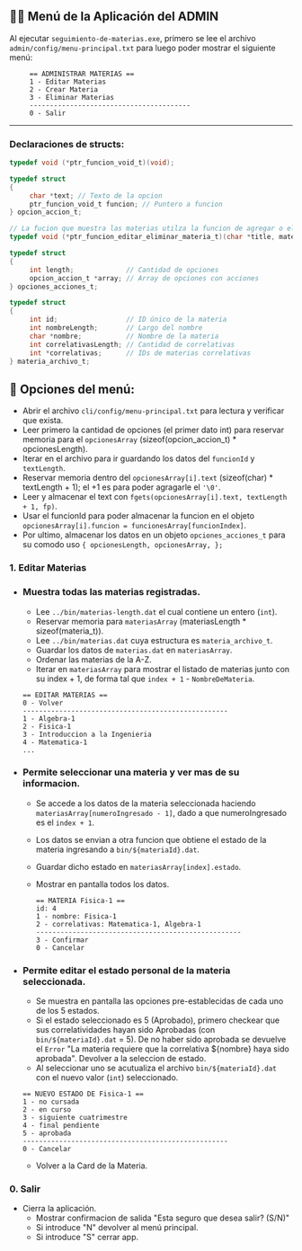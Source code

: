 ## 🧑‍💻 Menú de la Aplicación del ADMIN

Al ejecutar `seguimiento-de-materias.exe`, primero se lee el archivo `admin/config/menu-principal.txt` para luego poder mostrar el siguiente menú:

```
     == ADMINISTRAR MATERIAS ==
     1 - Editar Materias
     2 - Crear Materia
     3 - Eliminar Materias
     ----------------------------------------
     0 - Salir
```

---

### Declaraciones de structs:

```c
typedef void (*ptr_funcion_void_t)(void);

typedef struct
{
     char *text; // Texto de la opcion
     ptr_funcion_void_t funcion; // Puntero a funcion
} opcion_accion_t;

// La fucion que muestra las materias utilza la funcion de agregar o eliminar materia, segun corresponda, y ambas tienen la misma firma
typedef void (*ptr_funcion_editar_eliminar_materia_t)(char *title, materia_archivo_t *materia, int *materiasLength, materia_archivo_t **materiasArray);

typedef struct
{
     int length;             // Cantidad de opciones
     opcion_accion_t *array; // Array de opciones con acciones
} opciones_acciones_t;

typedef struct
{
     int id;                 // ID único de la materia
     int nombreLength;       // Largo del nombre
     char *nombre;           // Nombre de la materia
     int correlativasLength; // Cantidad de correlativas
     int *correlativas;      // IDs de materias correlativas
} materia_archivo_t;
```

## 📘 Opciones del menú:

- Abrir el archivo `cli/config/menu-principal.txt` para lectura y verificar que exista.
- Leer primero la cantidad de opciones (el primer dato int) para reservar memoria para el `opcionesArray` (sizeof(opcion_accion_t) \* opcionesLength).
- Iterar en el archivo para ir guardando los datos del `funcionId` y `textLength`.
- Reservar memoria dentro del `opcionesArray[i].text` (sizeof(char) \* textLength + 1); el +1 es para poder agragarle el `'\0'`.
- Leer y almacenar el text con `fgets(opcionesArray[i].text, textLength + 1, fp)`.
- Usar el funcionId para poder almacenar la funcion en el objeto `opcionesArray[i].funcion = funcionesArray[funcionIndex]`.
- Por ultimo, almacenar los datos en un objeto `opciones_acciones_t` para su comodo uso `{ opcionesLength, opcionesArray, };`

### 1. Editar Materias

- ### Muestra todas las materias registradas.

  - Lee `../bin/materias-length.dat` el cual contiene un entero (`int`).
  - Reservar memoria para `materiasArray` (materiasLength \* sizeof(materia_t)).
  - Lee `../bin/materias.dat` cuya estructura es `materia_archivo_t`.
  - Guardar los datos de `materias.dat` en `materiasArray`.
  - Ordenar las materias de la A-Z.
  - Iterar en `materiasArray` para mostrar el listado de materias junto con su index + 1, de forma tal que `index + 1` - `NombreDeMateria`.

  ```
  == EDITAR MATERIAS ==
  0 - Volver
  ---------------------------------------------------
  1 - Algebra-1
  2 - Fisica-1
  3 - Introduccion a la Ingenieria
  4 - Matematica-1
  ...
  ```

- ### Permite seleccionar una materia y ver mas de su informacion.

  - Se accede a los datos de la materia seleccionada haciendo `materiasArray[numeroIngresado - 1]`, dado a que numeroIngresado es el `index + 1`.
  - Los datos se envian a otra funcion que obtiene el estado de la materia ingresando a `bin/${materiaId}.dat`.
  - Guardar dicho estado en `materiasArray[index].estado`.
  - Mostrar en pantalla todos los datos.

    ```
    == MATERIA Fisica-1 ==
    id: 4
    1 - nombre: Fisica-1
    2 - correlativas: Matematica-1, Algebra-1
    ---------------------------------------------------
    3 - Confirmar
    0 - Cancelar
    ```

- ### Permite editar el estado personal de la materia seleccionada.
  - Se muestra en pantalla las opciones pre-establecidas de cada uno de los 5 estados.
  - Si el estado seleccionado es 5 (Aprobado), primero checkear que sus correlatividades hayan sido Aprobadas (con `bin/${materiaId}.dat` = 5). De no haber sido aprobada se devuelve el `Error` "La materia requiere que la correlativa ${nombre} haya sido aprobada". Devolver a la seleccion de estado.
  - Al seleccionar uno se acutualiza el archivo `bin/${materiaId}.dat` con el nuevo valor (`int`) seleccionado.
  ```
  == NUEVO ESTADO DE Fisica-1 ==
  1 - no cursada
  2 - en curso
  3 - siguiente cuatrimestre
  4 - final pendiente
  5 - aprobada
  ---------------------------------------------------
  0 - Cancelar
  ```
  - Volver a la Card de la Materia.

### 0. Salir

- Cierra la aplicación.
  - Mostrar confirmacion de salida "Esta seguro que desea salir? (S/N)"
  - Si introduce "N" devolver al menú principal.
  - Si introduce "S" cerrar app.
